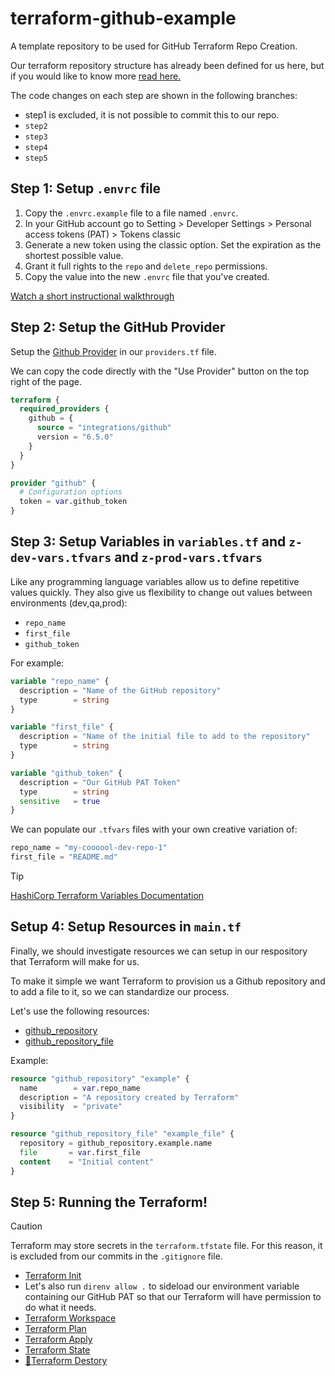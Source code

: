 # terraform-github-example
A template repository to be used for GitHub Terraform Repo Creation.

Our terraform repository structure has already been defined for us here, but if you would like to know more [read here.](FILES-EXPLAINED.md)

The code changes on each step are shown in the following branches: 
- step1 is excluded, it is not possible to commit this to our repo.
- `step2`
- `step3`
- `step4`
- `step5`

## Step 1: Setup `.envrc` file 

1. Copy the `.envrc.example` file to a file named `.envrc`. 
2. In your GitHub account go to Setting > Developer Settings > Personal access tokens (PAT) > Tokens classic
3. Generate a new token using the classic option. Set the expiration as the shortest possible value.
4. Grant it full rights to the `repo` and `delete_repo` permissions. 
5. Copy the value into the new `.envrc` file that you've created. 

[Watch a short instructional walkthrough](./GitHubPAT.gif)

## Step 2: Setup the GitHub Provider

Setup the [Github Provider](https://registry.terraform.io/providers/integrations/github/latest/docs) in our `providers.tf` file. 

We can copy the code directly with the "Use Provider" button on the top right of the page. 

```terraform
terraform {
  required_providers {
    github = {
      source = "integrations/github"
      version = "6.5.0"
    }
  }
}

provider "github" {
  # Configuration options
  token = var.github_token
}
```

## Step 3: Setup Variables in `variables.tf` and `z-dev-vars.tfvars` and `z-prod-vars.tfvars` 

Like any programming language variables allow us to define repetitive values quickly. They also give us flexibility to change out values between environments (dev,qa,prod):

- `repo_name`
- `first_file`  
- `github_token` 

For example: 

```terraform variables.tf
variable "repo_name" {
  description = "Name of the GitHub repository"
  type        = string
}

variable "first_file" {
  description = "Name of the initial file to add to the repository"
  type        = string
}

variable "github_token" {
  description = "Our GitHub PAT Token"
  type        = string
  sensitive   = true
}
```

We can populate our `.tfvars` files with your own creative variation of: 
```terraform .tfvars
repo_name = "my-coooool-dev-repo-1"
first_file = "README.md"
```

>[!TIP]
[HashiCorp Terraform Variables Documentation](https://developer.hashicorp.com/terraform/language/values/variables)

## Setup 4: Setup Resources in `main.tf`  

Finally, we should investigate resources we can setup in our respository that Terraform will make for us. 

To make it simple we want Terraform to provision us a Github repository and to add a file to it, so we can standardize our process. 

Let's use the following resources: 

- [github_repository](https://registry.terraform.io/providers/integrations/github/latest/docs/resources/repository)
- [github_repository_file](https://registry.terraform.io/providers/integrations/github/latest/docs/resources/repository_file)

Example: 
```terraform
resource "github_repository" "example" {
  name        = var.repo_name
  description = "A repository created by Terraform"
  visibility  = "private"
}

resource "github_repository_file" "example_file" {
  repository = github_repository.example.name
  file       = var.first_file
  content    = "Initial content"
}
```

## Step 5: Running the Terraform! 
> [!CAUTION] 
> Terraform may store secrets in the `terraform.tfstate` file. For this reason, it is excluded from our commits in the `.gitignore` file. 

- [Terraform Init](https://developer.hashicorp.com/terraform/cli/commands/init)
- Let's also run `direnv allow .` to sideload our environment variable containing our GitHub PAT so that our Terraform will have permission to do what it needs. 
- [Terraform Workspace](https://developer.hashicorp.com/terraform/cli/commands/workspace)
- [Terraform Plan](https://developer.hashicorp.com/terraform/cli/commands/plan)
- [Terraform Apply](https://developer.hashicorp.com/terraform/cli/commands/apply)
- [Terraform State](https://developer.hashicorp.com/terraform/cli/commands/state)
- [🌋Terraform Destory](https://developer.hashicorp.com/terraform/cli/commands/destory)
